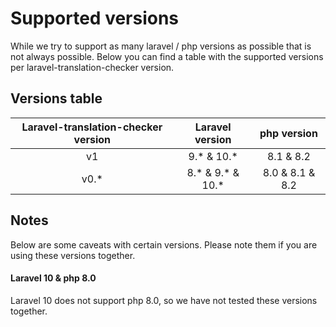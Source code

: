 # Supported versions
While we try to support as many laravel / php versions as possible that is not always possible. 
Below you can find a table with the supported versions per laravel-translation-checker version.

## Versions table 
| **Laravel-translation-checker version** | **Laravel version** | **php version** |
|:---------------------------------------:|:-------------------:|:---------------:|
|                   v1                    |     9.* & 10.*      |    8.1 & 8.2    |                                                                                     |
|                  v0.*                   |  8.* & 9.* & 10.*   | 8.0 & 8.1 & 8.2 |                                                                                 |

## Notes
Below are some caveats with certain versions. Please note them if you are using these versions together.

#### Laravel 10 & php 8.0
Laravel 10 does not support php 8.0, so we have not tested these versions together.
